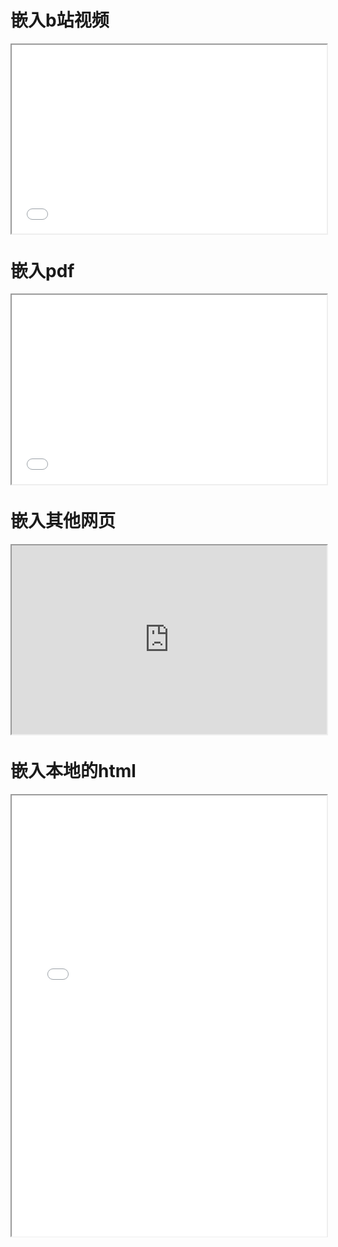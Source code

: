 # 嵌入b站视频
<div style="position: relative; padding: 30% 45%;">
<iframe style="position: absolute; width: 100%; height: 100%; left: 0; top: 0;" src="//player.bilibili.com/player.html?aid=96122467&bvid=BV1JE411V765&cid=164074828&p=1" allowfullscreen="true"></iframe>
</div>
<div style="margin:32px"></div>

# 嵌入pdf
<div style="position: relative; padding: 30% 45%;">
<iframe style="position: absolute; width: 100%; height: 100%; left: 0; top: 0;" src="/other/test/1512.03385.pdf""></iframe>
</div>
<div style="margin:32px"></div>

# 嵌入其他网页
<div style="position: relative; padding: 30% 45%;">
<iframe style="position: absolute; width: 100%; height: 100%; left: 0; top: 0;" src="https://www.geogebra.org/3d""></iframe>
</div>
<div style="margin:32px"></div>

# 嵌入本地的html
<div style="position: relative; padding: 70% 45%;">
<iframe style="position: absolute; width: 100%; height: 100%; left: 0; top: 0;" src="/test/README.html""></iframe>
</div>
<div style="margin:32px"></div>